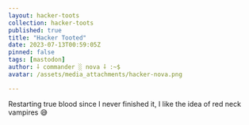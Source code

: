 ```yaml
---
layout: hacker-toots
collection: hacker-toots
published: true
title: "Hacker Tooted"
date: 2023-07-13T00:59:05Z
pinned: false
tags: [mastodon]
author: ⸸ commander ░ nova ⸸ :~$
avatar: /assets/media_attachments/hacker-nova.png

---
```


<p>Restarting true blood since I never finished it, I like the idea of red neck vampires 😅</p>


